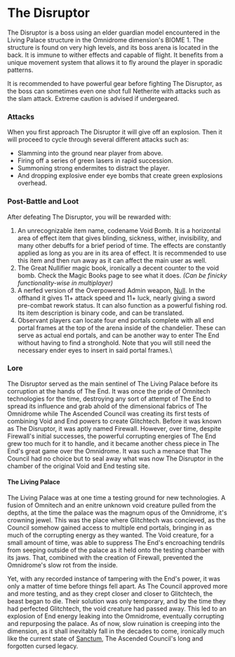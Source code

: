 # The Disruptor

The Disruptor is a boss using an elder guardian model encountered in the Living Palace structure in the Omnidrome dimension's BIOME 1. The structure is found on very high levels, and its boss arena is located in the back. It is immune to wither effects and capable of flight. It benefits from a unique movement system that allows it to fly around the player in sporadic patterns.&#x20;

It is recommended to have powerful gear before fighting The Disruptor, as the boss can sometimes even one shot full Netherite with attacks such as the slam attack. Extreme caution is advised if undergeared.

### Attacks

When you first approach The Disruptor it will give off an explosion. Then it will proceed to cycle through several different attacks such as:

* Slamming into the ground near player from above.
* Firing off a series of green lasers in rapid succession.
* Summoning strong endermites to distract the player.
* And dropping explosive ender eye bombs that create green explosions overhead.

### Post-Battle and Loot

After defeating The Disruptor, you will be rewarded with:

1. An unrecognizable item name, codename Void Bomb. It is a horizontal area of effect item that gives blinding, sickness, wither, invisibility, and many other debuffs for a brief period of time. The effects are constantly applied as long as you are in its area of effect. It is recommended to use this item and then run away as it can affect the main user as well.
2. The Great Nullifier magic book, ironically a decent counter to the void bomb. Check the Magic Books page to see what it does. _(Can be finicky functionality-wise in multiplayer)_
3. A nerfed version of the Overpowered Admin weapon, [Null](https://thebrackenpack.fandom.com/wiki/Overpowered\_Admin\_Weapons). In the offhand it gives 11+ attack speed and 11+ luck, nearly giving a sword pre-combat rework status. It can also function as a powerful fishing rod. Its item description is binary code, and can be translated.
4. Observant players can locate four end portals complete with all end portal frames at the top of the arena inside of the chandelier. These can serve as actual end portals, and can be another way to enter The End without having to find a stronghold. Note that you will still need the necessary ender eyes to insert in said portal frames.\


### Lore

The Disruptor served as the main sentinel of The Living Palace before its corruption at the hands of The End. It was once the pride of Omnitech technologies for the time, destroying any sort of attempt of The End to spread its influence and grab ahold of the dimensional fabrics of The Omnidrome while The Ascended Council was creating its first tests of combining Void and End powers to create Glitchtech. Before it was known as The Disruptor, it was aptly named Firewall. However, over time, despite Firewall's initial successes, the powerful corrupting energies of The End grew too much for it to handle, and it became another chess piece in The End's great game over the Omnidrome. It was such a menace that The Council had no choice but to seal away what was now The Disruptor in the chamber of the original Void and End testing site.

#### The Living Palace

The Living Palace was at one time a testing ground for new technologies. A fusion of Omnitech and an enitre unknown void creature pulled from the depths, at the time the palace was the magnum opus of the Omnidrome, it's crowning jewel. This was the place where Glitchtech was concieved, as the Council somehow gained access to multiple end portals, bringing in as much of the corrupting energy as they wanted. The Void creature, for a small amount of time, was able to suppress The End's encroaching tendrils from seeping outside of the palace as it held onto the testing chamber with its jaws. That, combined with the creation of Firewall, prevented the Omnidrome's slow rot from the inside.

Yet, with any recorded instance of tampering with the End's power, it was only a matter of time before things fell apart. As The Council approved more and more testing, and as they crept closer and closer to Glitchtech, the beast began to die. Their solution was only temporary, and by the time they had perfected Glitchtech, the void creature had passed away. This led to an explosion of End energy leaking into the Omnidrome, eventually corrupting and repurposing the palace. As of now, slow ruination is creeping into the dimension, as it shall inevitably fall in the decades to come, ironically much like the current state of [Sanctum](https://thebrackenpack.fandom.com/wiki/Sanctum), The Ascended Council's long and forgotten cursed legacy.
